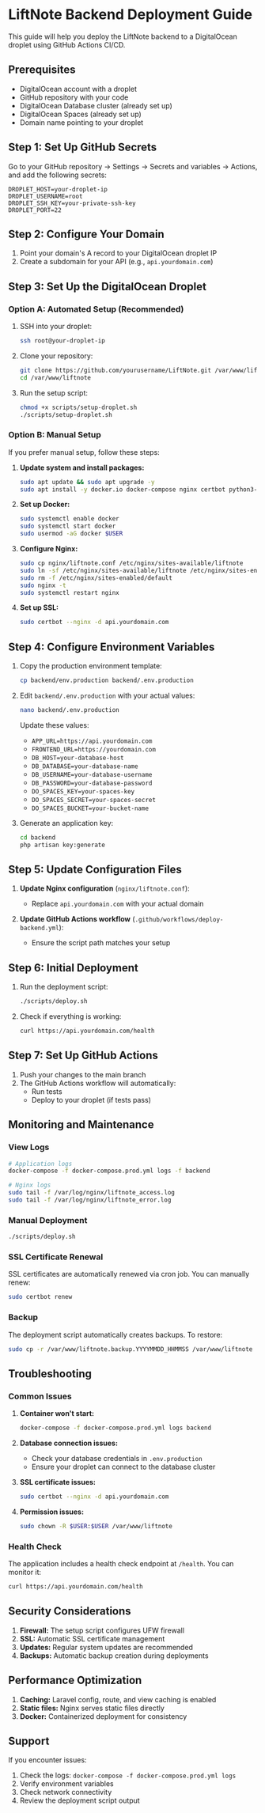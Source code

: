 # LiftNote Backend Deployment Guide

This guide will help you deploy the LiftNote backend to a DigitalOcean droplet using GitHub Actions CI/CD.

## Prerequisites

- DigitalOcean account with a droplet
- GitHub repository with your code
- DigitalOcean Database cluster (already set up)
- DigitalOcean Spaces (already set up)
- Domain name pointing to your droplet

## Step 1: Set Up GitHub Secrets

Go to your GitHub repository → Settings → Secrets and variables → Actions, and add the following secrets:

```
DROPLET_HOST=your-droplet-ip
DROPLET_USERNAME=root
DROPLET_SSH_KEY=your-private-ssh-key
DROPLET_PORT=22
```

## Step 2: Configure Your Domain

1. Point your domain's A record to your DigitalOcean droplet IP
2. Create a subdomain for your API (e.g., `api.yourdomain.com`)

## Step 3: Set Up the DigitalOcean Droplet

### Option A: Automated Setup (Recommended)

1. SSH into your droplet:
   ```bash
   ssh root@your-droplet-ip
   ```

2. Clone your repository:
   ```bash
   git clone https://github.com/yourusername/LiftNote.git /var/www/liftnote
   cd /var/www/liftnote
   ```

3. Run the setup script:
   ```bash
   chmod +x scripts/setup-droplet.sh
   ./scripts/setup-droplet.sh
   ```

### Option B: Manual Setup

If you prefer manual setup, follow these steps:

1. **Update system and install packages:**
   ```bash
   sudo apt update && sudo apt upgrade -y
   sudo apt install -y docker.io docker-compose nginx certbot python3-certbot-nginx git
   ```

2. **Set up Docker:**
   ```bash
   sudo systemctl enable docker
   sudo systemctl start docker
   sudo usermod -aG docker $USER
   ```

3. **Configure Nginx:**
   ```bash
   sudo cp nginx/liftnote.conf /etc/nginx/sites-available/liftnote
   sudo ln -sf /etc/nginx/sites-available/liftnote /etc/nginx/sites-enabled/
   sudo rm -f /etc/nginx/sites-enabled/default
   sudo nginx -t
   sudo systemctl restart nginx
   ```

4. **Set up SSL:**
   ```bash
   sudo certbot --nginx -d api.yourdomain.com
   ```

## Step 4: Configure Environment Variables

1. Copy the production environment template:
   ```bash
   cp backend/env.production backend/.env.production
   ```

2. Edit `backend/.env.production` with your actual values:
   ```bash
   nano backend/.env.production
   ```

   Update these values:
   - `APP_URL=https://api.yourdomain.com`
   - `FRONTEND_URL=https://yourdomain.com`
   - `DB_HOST=your-database-host`
   - `DB_DATABASE=your-database-name`
   - `DB_USERNAME=your-database-username`
   - `DB_PASSWORD=your-database-password`
   - `DO_SPACES_KEY=your-spaces-key`
   - `DO_SPACES_SECRET=your-spaces-secret`
   - `DO_SPACES_BUCKET=your-bucket-name`

3. Generate an application key:
   ```bash
   cd backend
   php artisan key:generate
   ```

## Step 5: Update Configuration Files

1. **Update Nginx configuration** (`nginx/liftnote.conf`):
   - Replace `api.yourdomain.com` with your actual domain

2. **Update GitHub Actions workflow** (`.github/workflows/deploy-backend.yml`):
   - Ensure the script path matches your setup

## Step 6: Initial Deployment

1. Run the deployment script:
   ```bash
   ./scripts/deploy.sh
   ```

2. Check if everything is working:
   ```bash
   curl https://api.yourdomain.com/health
   ```

## Step 7: Set Up GitHub Actions

1. Push your changes to the main branch
2. The GitHub Actions workflow will automatically:
   - Run tests
   - Deploy to your droplet (if tests pass)

## Monitoring and Maintenance

### View Logs
```bash
# Application logs
docker-compose -f docker-compose.prod.yml logs -f backend

# Nginx logs
sudo tail -f /var/log/nginx/liftnote_access.log
sudo tail -f /var/log/nginx/liftnote_error.log
```

### Manual Deployment
```bash
./scripts/deploy.sh
```

### SSL Certificate Renewal
SSL certificates are automatically renewed via cron job. You can manually renew:
```bash
sudo certbot renew
```

### Backup
The deployment script automatically creates backups. To restore:
```bash
sudo cp -r /var/www/liftnote.backup.YYYYMMDD_HHMMSS /var/www/liftnote
```

## Troubleshooting

### Common Issues

1. **Container won't start:**
   ```bash
   docker-compose -f docker-compose.prod.yml logs backend
   ```

2. **Database connection issues:**
   - Check your database credentials in `.env.production`
   - Ensure your droplet can connect to the database cluster

3. **SSL certificate issues:**
   ```bash
   sudo certbot --nginx -d api.yourdomain.com
   ```

4. **Permission issues:**
   ```bash
   sudo chown -R $USER:$USER /var/www/liftnote
   ```

### Health Check

The application includes a health check endpoint at `/health`. You can monitor it:
```bash
curl https://api.yourdomain.com/health
```

## Security Considerations

1. **Firewall:** The setup script configures UFW firewall
2. **SSL:** Automatic SSL certificate management
3. **Updates:** Regular system updates are recommended
4. **Backups:** Automatic backup creation during deployments

## Performance Optimization

1. **Caching:** Laravel config, route, and view caching is enabled
2. **Static files:** Nginx serves static files directly
3. **Docker:** Containerized deployment for consistency

## Support

If you encounter issues:
1. Check the logs: `docker-compose -f docker-compose.prod.yml logs`
2. Verify environment variables
3. Check network connectivity
4. Review the deployment script output 